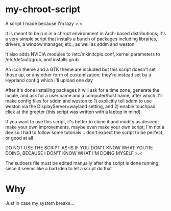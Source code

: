 # my-chroot-script
A script I made because I'm lazy >.&lt;

It is meant to be run in a chroot environment in Arch-based distributions; it's a very simple script that installs a bunch of packages including libraries, drivers, a window manager, etc., as well as sddm and weston

It also adds NVIDIA modules to /etc/mkinitcpio.conf, kernel parameters to /etc/default/grub, and installs grub

An icon theme and a GTK theme are included but this script doesn't set those up, or any other form of customization; they're instead set by a Hyprland config which I'll upload one day

After it's done installing packages it will ask for a time zone, generate the locale, and ask for a user name and a computer/host name, after which it'll make config files for sddm and weston to 1) explicitly tell sddm to use weston via the DisplayServer=wayland setting, and 2) enable touchpad click at the greeter (this script was written with a laptop in mind)

If you want to use this script, it's better to clone it and modify as desired; make your own improvements, maybe even make your own script; I'm not a dev so I had to follow some tutorials... don't expect the script to be perfect, or good at all

DO NOT USE THE SCRIPT AS-IS IF YOU DON'T KNOW WHAT YOU'RE DOING, BECAUSE I DON'T KNOW WHAT I'M DOING MYSELF >.<

The sudoers file must be edited manually after the script is done running, since it seems like a bad idea to let a script do that

# Why
Just in case my system breaks...

